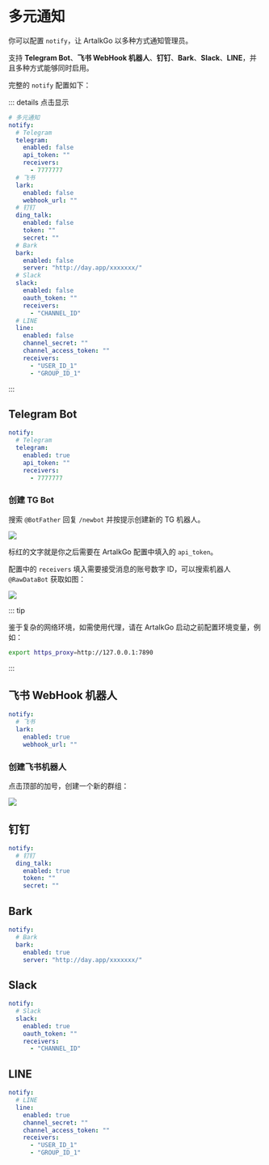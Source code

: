 # 多元通知

你可以配置 `notify`，让 ArtalkGo 以多种方式通知管理员。

支持 **Telegram Bot**、**飞书 WebHook 机器人**、**钉钉**、**Bark**、**Slack**、**LINE**，并且多种方式能够同时启用。

完整的 `notify` 配置如下：

::: details 点击显示

```yaml
# 多元通知
notify:
  # Telegram
  telegram:
    enabled: false
    api_token: ""
    receivers:
      - 7777777
  # 飞书
  lark:
    enabled: false
    webhook_url: ""
  # 钉钉
  ding_talk:
    enabled: false
    token: ""
    secret: ""
  # Bark
  bark:
    enabled: false
    server: "http://day.app/xxxxxxx/"
  # Slack
  slack:
    enabled: false
    oauth_token: ""
    receivers:
      - "CHANNEL_ID"
  # LINE
  line:
    enabled: false
    channel_secret: ""
    channel_access_token: ""
    receivers:
      - "USER_ID_1"
      - "GROUP_ID_1"
```

:::

## Telegram Bot

```yaml
notify:
  # Telegram
  telegram:
    enabled: true
    api_token: ""
    receivers:
      - 7777777
```

### 创建 TG Bot

搜索 `@BotFather` 回复 `/newbot` 并按提示创建新的 TG 机器人。

![](/images/tg-bot-new/1.png)

标红的文字就是你之后需要在 ArtalkGo 配置中填入的 `api_token`。

配置中的 `receivers` 填入需要接受消息的账号数字 ID，可以搜索机器人 `@RawDataBot` 获取如图：

![](/images/tg-bot-new/2.png)

::: tip

鉴于复杂的网络环境，如需使用代理，请在 ArtalkGo 启动之前配置环境变量，例如：

```sh
export https_proxy=http://127.0.0.1:7890
```

:::

## 飞书 WebHook 机器人

```yaml
notify:
  # 飞书
  lark:
    enabled: true
    webhook_url: ""
```

### 创建飞书机器人

点击顶部的加号，创建一个新的群组：

![](/images/lark-bot-new/1.png)



## 钉钉

```yaml
notify:
  # 钉钉
  ding_talk:
    enabled: true
    token: ""
    secret: ""
```

## Bark

```yaml
notify:
  # Bark
  bark:
    enabled: true
    server: "http://day.app/xxxxxxx/"
```

## Slack

```yaml
notify:
  # Slack
  slack:
    enabled: true
    oauth_token: ""
    receivers:
      - "CHANNEL_ID"
```

## LINE

```yaml
notify:
  # LINE
  line:
    enabled: true
    channel_secret: ""
    channel_access_token: ""
    receivers:
      - "USER_ID_1"
      - "GROUP_ID_1"
```
